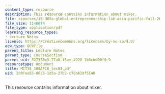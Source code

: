 ```yaml
---
content_type: resource
description: This resource contains information about mixer.
file: /courses/15-389a-global-entrepreneurship-lab-asia-pacific-fall-2010/2d0fea8506261d5a27b2c78b629f5140_MIT15_389AF10_lec03.pdf
file_size: 1146074
file_type: application/pdf
learning_resource_types:
- Lecture Notes
license: https://creativecommons.org/licenses/by-nc-sa/4.0/
ocw_type: OCWFile
parent_title: Lecture Notes
parent_type: CourseSection
parent_uid: 827356e3-77a0-15ae-4928-1b8cbd00f9c9
resourcetype: Document
title: MIT15_389AF10_lec03.pdf
uid: 2d0fea85-0626-1d5a-27b2-c78b629f5140
---
```

This resource contains information about mixer.